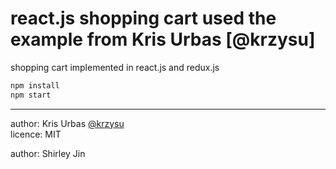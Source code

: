 # react.js shopping cart used the example from Kris Urbas [@krzysu]

shopping cart implemented in react.js and redux.js


```sh
npm install
npm start
```

* * *
author: Kris Urbas [@krzysu](https://twitter.com/krzysu)   
licence: MIT

author: Shirley Jin
